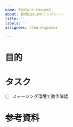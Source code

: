 ```yaml
---
name: Feature request
about: 新規issueのテンプレート
title: ''
labels: ''
assignees: taku-enginner

---
```


# 目的

# タスク
- [ ] ステージング環境で動作確認

# 参考資料
